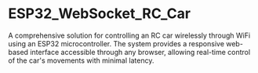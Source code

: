 # ESP32_WebSocket_RC_Car
A comprehensive solution for controlling an RC car wirelessly through WiFi using an ESP32 microcontroller. The system provides a responsive web-based interface accessible through any browser, allowing real-time control of the car's movements with minimal latency.
